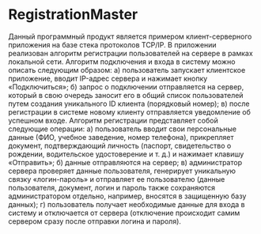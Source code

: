 # RegistrationMaster
Данный программный продукт является примером клиент-серверного приложения на базе стека протоколов TCP/IP.
В приложении реализован алгоритм регистрации пользователей на сервере в рамках локальной сети.
Алгоритм подключения и входа в систему можно описать следующим образом:
а) пользователь запускает клиентское приложение, вводит IP-адрес сервера и нажимает кнопку «Подключиться»;
б) запрос о подключении отправляется на сервер, который в свою очередь заносит его в общий список пользователей путем создания уникального ID клиента (порядковый номер);
в) после регистрации в системе новому клиенту отправляется уведомление об успешном входе.
Алгоритм регистрации представляет собой следующие операции:
а) пользователь вводит свои персональные данные (ФИО, учебное заведение, номер телефона), прикрепляет документ, подтверждающий личность (паспорт, свидетельство о рождении, водительское удостоверение и т. д.) и нажимает клавишу «Отправить»;
б) данные отправляются на сервер;
в) администратор сервера проверяет данные пользователя, генерирует уникальную связку «логин-пароль» и отправляет ее пользователю (данные пользователя, документ, логин и пароль также сохраняются администратором отдельно, например, вносятся в защищенную базу данных);
г) пользователь получает необходимые данные для входа в систему и отключается от сервера (отключение происходит самим сервером сразу после отправки логина и пароля).
